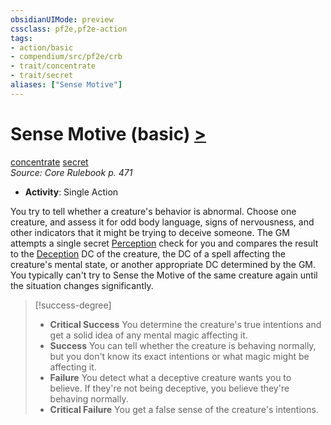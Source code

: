 ```yaml
---
obsidianUIMode: preview
cssclass: pf2e,pf2e-action
tags:
- action/basic
- compendium/src/pf2e/crb
- trait/concentrate
- trait/secret
aliases: ["Sense Motive"]
---
```

# Sense Motive (basic) [>](../core-rulebook/chapter-9-playing-the-game.md#Actions "Single Action")
[concentrate](../traits/concentrate.md)  [secret](../traits/secret.md)  
*Source: Core Rulebook p. 471*  


- **Activity**: Single Action

You try to tell whether a creature's behavior is abnormal. Choose one creature, and assess it for odd body language, signs of nervousness, and other indicators that it might be trying to deceive someone. The GM attempts a single secret [Perception](../../Compendium/skills.md#Perception) check for you and compares the result to the [Deception](../../Compendium/skills.md#Deception) DC of the creature, the DC of a spell affecting the creature's mental state, or another appropriate DC determined by the GM. You typically can't try to Sense the Motive of the same creature again until the situation changes significantly.

> [!success-degree] 
> - **Critical Success** You determine the creature's true intentions and get a solid idea of any mental magic affecting it.
> - **Success** You can tell whether the creature is behaving normally, but you don't know its exact intentions or what magic might be affecting it.
> - **Failure** You detect what a deceptive creature wants you to believe. If they're not being deceptive, you believe they're behaving normally.
> - **Critical Failure** You get a false sense of the creature's intentions.